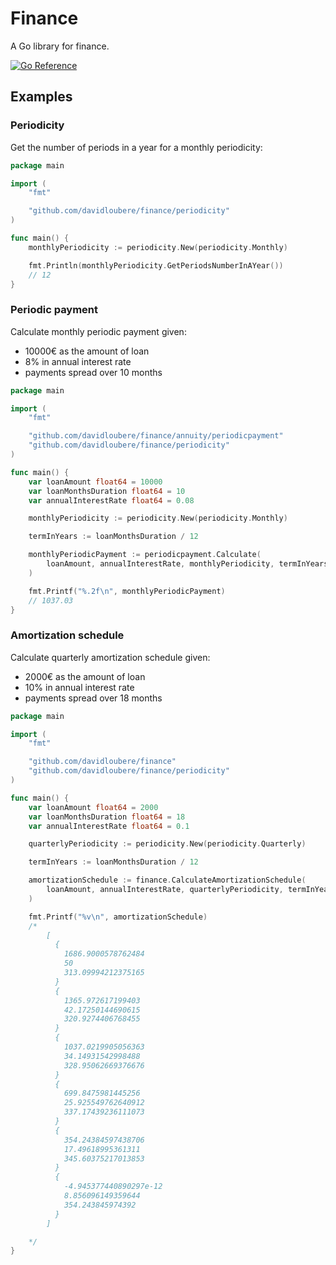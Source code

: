 # Finance

A Go library for finance.

[![Go Reference](https://pkg.go.dev/badge/github.com/davidloubere/finance.svg)](https://pkg.go.dev/github.com/davidloubere/finance)

## Examples

### Periodicity

Get the number of periods in a year for a monthly periodicity:

```go
package main

import (
	"fmt"

	"github.com/davidloubere/finance/periodicity"
)

func main() {
	monthlyPeriodicity := periodicity.New(periodicity.Monthly)

	fmt.Println(monthlyPeriodicity.GetPeriodsNumberInAYear())
	// 12
}
```

### Periodic payment

Calculate monthly periodic payment given:
- 10000€ as the amount of loan
- 8% in annual interest rate
- payments spread over 10 months

```go
package main

import (
	"fmt"

	"github.com/davidloubere/finance/annuity/periodicpayment"
	"github.com/davidloubere/finance/periodicity"
)

func main() {
	var loanAmount float64 = 10000
	var loanMonthsDuration float64 = 10
	var annualInterestRate float64 = 0.08

	monthlyPeriodicity := periodicity.New(periodicity.Monthly)

	termInYears := loanMonthsDuration / 12

	monthlyPeriodicPayment := periodicpayment.Calculate(
		loanAmount, annualInterestRate, monthlyPeriodicity, termInYears,
	)

	fmt.Printf("%.2f\n", monthlyPeriodicPayment)
	// 1037.03
}
```

### Amortization schedule

Calculate quarterly amortization schedule given:
- 2000€ as the amount of loan
- 10% in annual interest rate
- payments spread over 18 months

```go
package main

import (
	"fmt"

	"github.com/davidloubere/finance"
	"github.com/davidloubere/finance/periodicity"
)

func main() {
	var loanAmount float64 = 2000
	var loanMonthsDuration float64 = 18
	var annualInterestRate float64 = 0.1

	quarterlyPeriodicity := periodicity.New(periodicity.Quarterly)

	termInYears := loanMonthsDuration / 12

	amortizationSchedule := finance.CalculateAmortizationSchedule(
		loanAmount, annualInterestRate, quarterlyPeriodicity, termInYears,
	)

	fmt.Printf("%v\n", amortizationSchedule)
	/*
		[
		  {
		    1686.9000578762484
		    50
		    313.09994212375165
		  }
		  {
		    1365.972617199403
		    42.17250144690615
		    320.9274406768455
		  }
		  {
		    1037.0219905056363
		    34.14931542998488
		    328.95062669376676
		  }
		  {
		    699.8475981445256
		    25.925549762640912
		    337.17439236111073
		  }
		  {
		    354.24384597438706
		    17.49618995361311
		    345.60375217013853
		  }
		  {
		    -4.945377440890297e-12
		    8.856096149359644
		    354.243845974392
		  }
		]

	*/
}
```